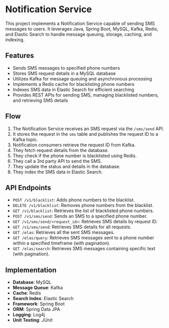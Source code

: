 # Notification Service 

This project implements a Notification Service capable of sending SMS messages to users. It leverages Java, Spring Boot, MySQL, Kafka, Redis, and Elastic Search to handle message queuing, storage, caching, and indexing.

## Features

- Sends SMS messages to specified phone numbers
- Stores SMS request details in a MySQL database
- Utilizes Kafka for message queuing and asynchronous processing
- Implements a Redis cache for blacklisting phone numbers
- Indexes SMS data in Elastic Search for efficient searching
- Provides REST APIs for sending SMS, managing blacklisted numbers, and retrieving SMS details

## Flow

1. The Notification Service receives an SMS request via the `/sms/send` API.
2. It stores the request in the `sms` table and publishes the request ID to a Kafka topic.
3. Notification consumers retrieve the request ID from Kafka.
4. They fetch request details from the database.
5. They check if the phone number is blacklisted using Redis.
6. They call a 3rd party API to send the SMS.
7. They update the status and details in the database.
8. They index the SMS data in Elastic Search.

## API Endpoints

- `POST /v1/blacklist`: Adds phone numbers to the blacklist.
- `DELETE /v1/blacklist`: Removes phone numbers from the blacklist.
- `GET /v1/blacklist`: Retrieves the list of blacklisted phone numbers.
- `POST /v1/sms/send`: Sends an SMS to a specified phone number.
- `GET /v1/sms/send/<request_id>`: Retrieves SMS details by request ID.
- `GET /v1/sms/send`: Retrieves SMS details for all requests.
- `GET /elas`: Retrieves all the sent SMS messages.
- `GET /elas/query`: Retrieves SMS messages sent to a phone number within a specified timeframe (with pagination).
- `GET /elas/search`: Retrieves SMS messages containing specific text (with pagination).

## Implementation

- **Database**: MySQL
- **Message Queue**: Kafka
- **Cache**: Redis
- **Search Index**: Elastic Search
- **Framework**: Spring Boot
- **ORM**: Spring Data JPA
- **Logging**: Log4j 
- **Unit Testing**: JUnit

